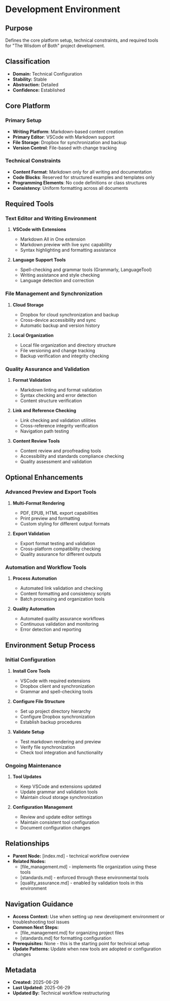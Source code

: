 # Development Environment

## Purpose
Defines the core platform setup, technical constraints, and required tools for "The Wisdom of Both" project development.

## Classification
- **Domain:** Technical Configuration
- **Stability:** Stable
- **Abstraction:** Detailed
- **Confidence:** Established

## Core Platform

### Primary Setup
- **Writing Platform**: Markdown-based content creation
- **Primary Editor**: VSCode with Markdown support
- **File Storage**: Dropbox for synchronization and backup
- **Version Control**: File-based with change tracking

### Technical Constraints
- **Content Format**: Markdown only for all writing and documentation
- **Code Blocks**: Reserved for structured examples and templates only
- **Programming Elements**: No code definitions or class structures
- **Consistency**: Uniform formatting across all documents

## Required Tools

### Text Editor and Writing Environment
1. **VSCode with Extensions**
   - Markdown All in One extension
   - Markdown preview with live sync capability
   - Syntax highlighting and formatting assistance

2. **Language Support Tools**
   - Spell-checking and grammar tools (Grammarly, LanguageTool)
   - Writing assistance and style checking
   - Language detection and correction

### File Management and Synchronization
1. **Cloud Storage**
   - Dropbox for cloud synchronization and backup
   - Cross-device accessibility and sync
   - Automatic backup and version history

2. **Local Organization**
   - Local file organization and directory structure
   - File versioning and change tracking
   - Backup verification and integrity checking

### Quality Assurance and Validation
1. **Format Validation**
   - Markdown linting and format validation
   - Syntax checking and error detection
   - Content structure verification

2. **Link and Reference Checking**
   - Link checking and validation utilities
   - Cross-reference integrity verification
   - Navigation path testing

3. **Content Review Tools**
   - Content review and proofreading tools
   - Accessibility and standards compliance checking
   - Quality assessment and validation

## Optional Enhancements

### Advanced Preview and Export Tools
1. **Multi-Format Rendering**
   - PDF, EPUB, HTML export capabilities
   - Print preview and formatting
   - Custom styling for different output formats

2. **Export Validation**
   - Export format testing and validation
   - Cross-platform compatibility checking
   - Quality assurance for different outputs

### Automation and Workflow Tools
1. **Process Automation**
   - Automated link validation and checking
   - Content formatting and consistency scripts
   - Batch processing and organization tools

2. **Quality Automation**
   - Automated quality assurance workflows
   - Continuous validation and monitoring
   - Error detection and reporting

## Environment Setup Process

### Initial Configuration
1. **Install Core Tools**
   - VSCode with required extensions
   - Dropbox client and synchronization
   - Grammar and spell-checking tools

2. **Configure File Structure**
   - Set up project directory hierarchy
   - Configure Dropbox synchronization
   - Establish backup procedures

3. **Validate Setup**
   - Test markdown rendering and preview
   - Verify file synchronization
   - Check tool integration and functionality

### Ongoing Maintenance
1. **Tool Updates**
   - Keep VSCode and extensions updated
   - Update grammar and validation tools
   - Maintain cloud storage synchronization

2. **Configuration Management**
   - Review and update editor settings
   - Maintain consistent tool configuration
   - Document configuration changes

## Relationships
- **Parent Node:** [index.md] - technical workflow overview
- **Related Nodes:**
  - [file_management.md] - implements file organization using these tools
  - [standards.md] - enforced through these environmental tools
  - [quality_assurance.md] - enabled by validation tools in this environment

## Navigation Guidance
- **Access Context:** Use when setting up new development environment or troubleshooting tool issues
- **Common Next Steps:** 
  - [file_management.md] for organizing project files
  - [standards.md] for formatting configuration
- **Prerequisites:** None - this is the starting point for technical setup
- **Update Patterns:** Update when new tools are adopted or configuration changes

## Metadata
- **Created:** 2025-06-29
- **Last Updated:** 2025-06-29
- **Updated By:** Technical workflow restructuring